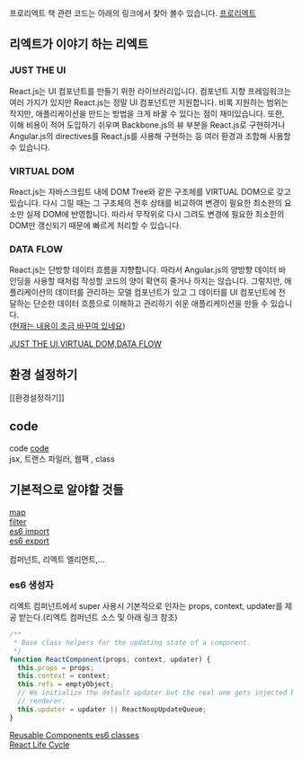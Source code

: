 프로리엑트 책 관련 코드는 아래의 링크에서 찾아 볼수 있습니다.
[프로리엑트](https://github.com/pro-react/)  

## 리엑트가 이야기 하는 리엑트
### JUST THE UI

React.js는 UI 컴포넌트를 만들기 위한 라이브러리입니다. 컴포넌트 지향 프레임워크는 여러 가지가 있지만 React.js는 정말 UI 컴포넌트만 지원합니다. 비록 지원하는 범위는 작지만, 애플리케이션을 만드는 방법을 크게 바꿀 수 있다는 점이 재미있습니다. 또한, 이해 비용이 적어 도입하기 쉬우며 Backbone.js의 뷰 부분을 React.js로 구현하거나 Angular.js의 directives를 React.js를 사용해 구현하는 등 여러 환경과 조합해 사용할 수 있습니다.

### VIRTUAL DOM

React.js는 자바스크립트 내에 DOM Tree와 같은 구조체를 VIRTUAL DOM으로 갖고 있습니다. 다시 그릴 때는 그 구조체의 전후 상태를 비교하여 변경이 필요한 최소한의 요소만 실제 DOM에 반영합니다. 따라서 무작위로 다시 그려도 변경에 필요한 최소한의 DOM만 갱신되기 때문에 빠르게 처리할 수 있습니다.

### DATA FLOW

React.js는 단방향 데이터 흐름을 지향합니다. 따라서 Angular.js의 양방향 데이터 바인딩을 사용할 때처럼 작성할 코드의 양이 확연히 줄거나 하지는 않습니다. 그렇지만, 애플리케이션의 데이터를 관리하는 모델 컴포넌트가 있고 그 데이터를 UI 컴포넌트에 전달하는 단순한 데이터 흐름으로 이해하고 관리하기 쉬운 애플리케이션을 만들 수 있습니다.  
([현재는 내용이 조금 바꾸여 있네요](https://facebook.github.io/react/index.html))  
  
[JUST THE UI,VIRTUAL DOM,DATA FLOW](http://blog.coderifleman.com/post/122232296024/reactjs%EB%A5%BC-%EC%9D%B4%ED%95%B4%ED%95%98%EB%8B%A41)

## 환경 설정하기  
[[환경설정하기]]  

## code
code [code](https://github.com/otwm/ProReactStudy/tree/master/kanban)   
jsx, 트랜스 파일러, 웹팩 , class   
  

## 기본적으로 알야할 것들 
[map](https://developer.mozilla.org/ko/docs/Web/JavaScript/Reference/Global_Objects/Array/map)  
[filter](https://developer.mozilla.org/ko/docs/Web/JavaScript/Reference/Global_Objects/Array/filter)  
[es6 import](https://developer.mozilla.org/ko/docs/Web/JavaScript/Reference/Statements/import)  
[es6 export](https://developer.mozilla.org/ko/docs/Web/JavaScript/Reference/Statements/export)  
  

컴퍼넌트, 리엑트 엘리먼트,...  

### es6 생성자  
리엑트 컴퍼넌트에서 super 사용시 기본적으로 인자는 props, context, updater를 제공 받는다.(리엑트 컴퍼넌트 소스 및 아래 링크  참조)  
```javascript
/**
 * Base class helpers for the updating state of a component.
 */
function ReactComponent(props, context, updater) {
  this.props = props;
  this.context = context;
  this.refs = emptyObject;
  // We initialize the default updater but the real one gets injected by the
  // renderer.
  this.updater = updater || ReactNoopUpdateQueue;
}
```
[Reusable Components es6 classes](https://facebook.github.io/react/docs/reusable-components.html#es6-classes)  
[React Life Cycle](https://github.com/studye/react/wiki/React-Life-Cycle)  
  
  

